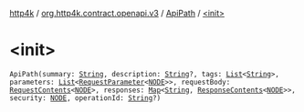 [http4k](../../index.md) / [org.http4k.contract.openapi.v3](../index.md) / [ApiPath](index.md) / [&lt;init&gt;](./-init-.md)

# &lt;init&gt;

`ApiPath(summary: `[`String`](https://kotlinlang.org/api/latest/jvm/stdlib/kotlin/-string/index.html)`, description: `[`String`](https://kotlinlang.org/api/latest/jvm/stdlib/kotlin/-string/index.html)`?, tags: `[`List`](https://kotlinlang.org/api/latest/jvm/stdlib/kotlin.collections/-list/index.html)`<`[`String`](https://kotlinlang.org/api/latest/jvm/stdlib/kotlin/-string/index.html)`>, parameters: `[`List`](https://kotlinlang.org/api/latest/jvm/stdlib/kotlin.collections/-list/index.html)`<`[`RequestParameter`](../-request-parameter/index.md)`<`[`NODE`](index.md#NODE)`>>, requestBody: `[`RequestContents`](../-request-contents/index.md)`<`[`NODE`](index.md#NODE)`>, responses: `[`Map`](https://kotlinlang.org/api/latest/jvm/stdlib/kotlin.collections/-map/index.html)`<`[`String`](https://kotlinlang.org/api/latest/jvm/stdlib/kotlin/-string/index.html)`, `[`ResponseContents`](../-response-contents/index.md)`<`[`NODE`](index.md#NODE)`>>, security: `[`NODE`](index.md#NODE)`, operationId: `[`String`](https://kotlinlang.org/api/latest/jvm/stdlib/kotlin/-string/index.html)`?)`